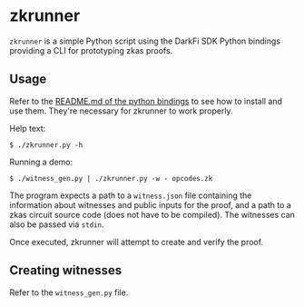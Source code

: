 zkrunner
========

`zkrunner` is a simple Python script using the DarkFi SDK Python
bindings providing a CLI for prototyping zkas proofs.

## Usage

Refer to the [README.md of the python bindings](../../src/sdk/python/README.md)
to see how to install and use them. They're necessary for zkrunner to
work properly.

Help text:

```
$ ./zkrunner.py -h
```

Running a demo:

```
$ ./witness_gen.py | ./zkrunner.py -w - opcodes.zk
```

The program expects a path to a `witness.json` file containing the
information about witnesses and public inputs for the proof, and a
path to a zkas circuit source code (does not have to be compiled).
The witnesses can also be passed via `stdin`.

Once executed, zkrunner will attempt to create and verify the proof.

## Creating witnesses

Refer to the `witness_gen.py` file.
